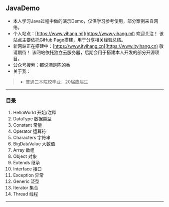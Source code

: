 ## JavaDemo
- 本人学习Java过程中做的演示Demo，仅供学习参考使用，部分案例来自网络。
- 个人站点：[https://www.yihang.ml](https://www.yihang.ml) 欢迎关注！ 该站点主要依托GiHub Page搭建，用于分享相关经验总结。
- 新网站正在搭建中：[https://www.ityihang.cn](https://www.ityihang.cn) 敬请期待！ 该网站依托独立云服务器，后期会用于搭建本人开发的部分开源项目。
- 公众号搜索：都说酒是陈的香
- 关于我：
> - 普通三本院校毕业，20届应届生

---

### 目录
1. HelloWorld  开始/注释
2. DataType  数据类型
3. Constant  常量
4. Operator  运算符
5. Characters  字符串
6. BigDataValue  大数值
7. Array  数组
8. Object  对象
9. Extends  继承
10. Interface  接口
11. Exception  异常
12. Generic  泛型
13. Iterator  集合
14. Thread  线程

--- 
